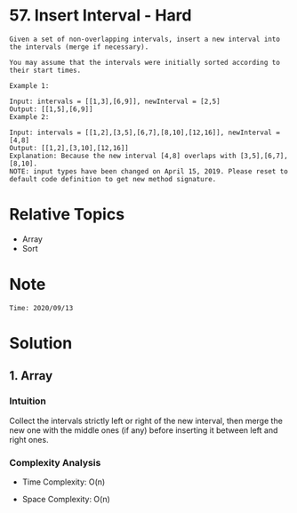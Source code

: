 # 57. Insert Interval - Hard

```
Given a set of non-overlapping intervals, insert a new interval into the intervals (merge if necessary).

You may assume that the intervals were initially sorted according to their start times.

Example 1:

Input: intervals = [[1,3],[6,9]], newInterval = [2,5]
Output: [[1,5],[6,9]]
Example 2:

Input: intervals = [[1,2],[3,5],[6,7],[8,10],[12,16]], newInterval = [4,8]
Output: [[1,2],[3,10],[12,16]]
Explanation: Because the new interval [4,8] overlaps with [3,5],[6,7],[8,10].
NOTE: input types have been changed on April 15, 2019. Please reset to default code definition to get new method signature.
```

# Relative Topics
* Array
* Sort



# Note
```
Time: 2020/09/13
```


# Solution
## 1. Array

### Intuition
Collect the intervals strictly left or right of the new interval, then merge the new one with the middle ones (if any) before inserting it between left and right ones.




### Complexity Analysis
*   Time Complexity: O(n)
  
*   Space Complexity: O(n)

